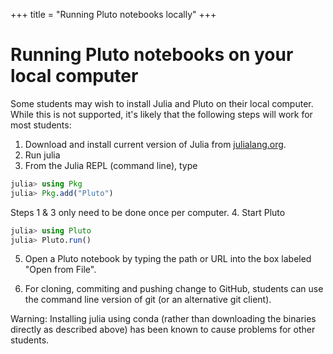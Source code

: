 +++
title = "Running Pluto notebooks locally"
+++
# Running Pluto notebooks on your local computer

Some students may wish to install Julia and Pluto on their local computer.
While this is not supported, it's likely that the following steps will work for most students: 
1.  Download and install current version of Julia from [julialang.org](https://julialang.org/downloads/).
2.  Run julia
3.  From the Julia REPL (command line), type
```julia
julia> using Pkg
julia> Pkg.add("Pluto")
```
Steps 1 & 3 only need to be done once per computer.
4.  Start Pluto
```julia
julia> using Pluto
julia> Pluto.run()
```
5.  Open a Pluto notebook by typing the path or URL into the box labeled "Open from File".

6.  For cloning, commiting and pushing change to GitHub, students can use the command line version of git (or an alternative git client).  

Warning:  Installing julia using conda (rather than downloading the binaries directly as described above) has been known to cause problems for other students.

